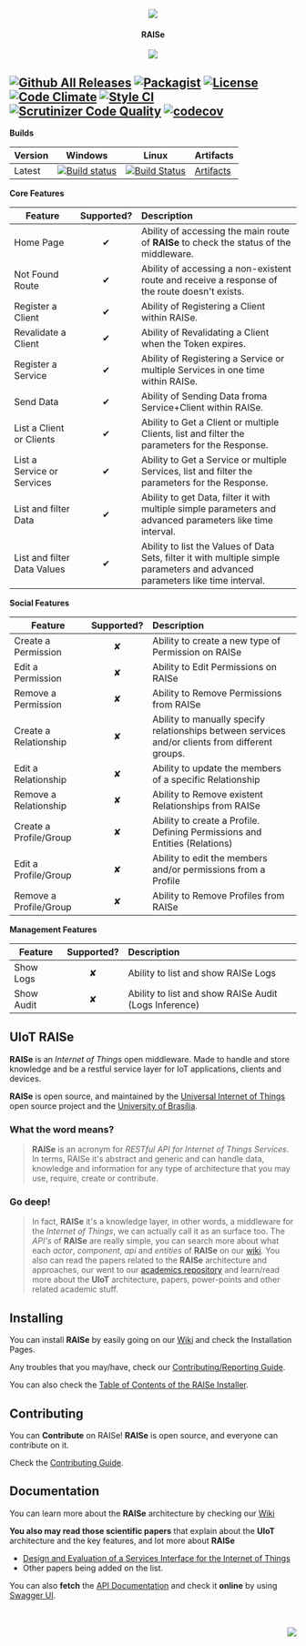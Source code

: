 <p align="center">
  <img src="http://imgur.com/iQU8c9L.png"/>
  <h4 align="center">RAISe</h4>
  <p align="center">
    <img src="https://img.shields.io/badge/platform-macOS%20%7C%20Linux%20%7C%20Windows-lightgrey.svg"/>
  </p>
</p>


[![Github All Releases](https://img.shields.io/github/downloads/uiot/raise/total.svg)](https://github.com/uiot/raise/releases) [![Packagist](https://img.shields.io/packagist/v/uiot/raise.svg)](https://packagist.org/packages/uiot/raise) [![License](https://img.shields.io/badge/License-Apache%202.0-blue.svg)](https://opensource.org/licenses/Apache-2.0) [![Code Climate](https://codeclimate.com/github/UIoT/RAISe/badges/gpa.svg)](https://codeclimate.com/github/UIoT/RAISe) [![Style CI](https://styleci.io/repos/34536644/shield?style=flat)](https://styleci.io/repos/34536644/) [![Scrutinizer Code Quality](https://scrutinizer-ci.com/g/UIoT/RAISe/badges/quality-score.png?b=sbr)](https://scrutinizer-ci.com/g/UIoT/RAISe/?branch=sbr) [![codecov](https://codecov.io/gh/uiot/RAISe/branch/sbr/graph/badge.svg)](https://codecov.io/gh/uiot/RAISe)
-------------

<b>Builds</b>

Version | Windows | Linux | Artifacts |
--------|---------|-------|-----------|
Latest  | [![Build status](https://ci.appveyor.com/api/projects/status/jjwmx9moinqrha2n?svg=true)](https://ci.appveyor.com/project/sant0ro/raise-askjk)   | [![Build Status](https://travis-ci.org/uiot/raise.svg?branch=sbr)](https://travis-ci.org/uiot/raise) | [Artifacts](https://ci.appveyor.com/project/sant0ro/raise-askjk/branch/sbr/artifacts) |

<b>Core Features</b>

| Feature  |  Supported?   | Description  |
|----------|:-------------:|:-------------|
| Home Page | &#10004; | Ability of accessing the main route of **RAISe** to check the status of the middleware. |
| Not Found Route | &#10004; | Ability of accessing a non-existent route and receive a response of the route doesn't exists. |
| Register a Client | &#10004; | Ability of Registering a Client within RAISe. |
| Revalidate a Client | &#10004; | Ability of Revalidating a Client when the Token expires. |
| Register a Service | &#10004; | Ability of Registering a Service or multiple Services in one time within RAISe. |
| Send Data | &#10004; | Ability of Sending Data froma  Service+Client within RAISe. |
| List a Client or Clients | &#10004; | Ability to Get a Client or multiple Clients, list and filter the parameters for the Response. |
| List a Service or Services | &#10004; | Ability to Get a Service or multiple Services, list and filter the parameters for the Response. |
| List and filter Data | &#10004; | Ability to get Data, filter it with multiple simple parameters and advanced parameters like time interval. |
| List and filter Data Values | &#10004; | Ability to list the Values of Data Sets, filter it with multiple simple parameters and advanced parameters like time interval. |

<b>Social Features</b>

| Feature  |  Supported?   | Description  |
|----------|:-------------:|:-------------|
| Create a Permission | &#10008; | Ability to create a new type of Permission on RAISe |
| Edit a Permission | &#10008; | Ability to Edit Permissions on RAISe |
| Remove a Permission | &#10008; | Ability to Remove Permissions from RAISe |
| Create a Relationship | &#10008; | Ability to manually specify relationships between services and/or clients from different groups. |
| Edit a Relationship | &#10008; | Ability to update the members of a specific Relationship |
| Remove a Relationship | &#10008; | Ability to Remove existent Relationships from RAISe |
| Create a Profile/Group | &#10008; | Ability to create a Profile. Defining Permissions and Entities (Relations) |
| Edit a Profile/Group | &#10008; | Ability to edit the members and/or permissions from a Profile |
| Remove a Profile/Group | &#10008; | Ability to Remove Profiles from RAISe |

<b>Management Features</b>

| Feature  |  Supported?   | Description  |
|----------|:-------------:|:-------------|
| Show Logs | &#10008; | Ability to list and show RAISe Logs |
| Show Audit | &#10008; | Ability to list and show RAISe Audit (Logs Inference) |

UIoT RAISe
----------

**RAISe** is an *Internet of Things* open middleware. Made to handle and store knowledge and be a restful service layer for IoT applications, clients and devices.

**RAISe** is open source, and maintained by the [Universal Internet of Things](https://uiot.org) open source project and the [University of Brasília](http://www.unb.br).

### What the word means?

> **RAISe** is an acronym for *RESTful API for Internet of Things Services*. In terms, RAISe it's abstract and generic and can handle data, knowledge and information for any type of architecture that you may use, require, create or contribute.

### Go deep!

> In fact, **RAISe** it's a knowledge layer, in other words, a middleware for the *Internet of Things*, we can actually call it as an surface too.
> The *API's* of **RAISe** are really simple, you can search more about what each *actor*, *component*, *api* and *entities* of **RAISe** on our [wiki](wiki). You also can read the papers related to the **RAISe** architecture and approaches, our went to our [academics repository](https://github.com/uiot/academics) and learn/read more about the **UIoT** architecture, papers, power-points and other related academic stuff.

Installing
----------

You can install <b>RAISe</b> by easily going on our [Wiki](wiki) and check the Installation Pages.

Any troubles that you may/have, check our [Contributing/Reporting Guide](CONTRIBUTING.md).

You can also check the [Table of Contents of the RAISe Installer](wiki/installer-reference).

Contributing
------------

You can <b>Contribute</b> on RAISe! <b>RAISe</b> is open source, and everyone can contribute on it.

Check the [Contributing Guide](CONTRIBUTING.md).

Documentation
-------------

You can learn more about the <b>RAISe</b> architecture by checking our [Wiki](wiki)

<b>You also may read those scientific papers</b> that explain about the <b>UIoT</b> architecture and the key features, and lot more about <b>RAISe</b>
* [Design and Evaluation of a Services Interface for the Internet of Things](http://dl.acm.org/citation.cfm?id=3023305)
* Other papers being added on the list.

You can also **fetch** the [API Documentation](docs/) and check it **online** by using [Swagger UI](http://docs.uiot.org/raise/).

<br>
<br>
<img align="right" src="http://imgur.com/l5hOjj4.gif">
